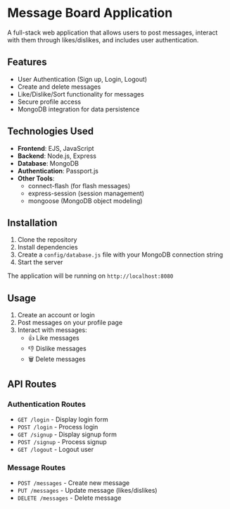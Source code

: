 # Message Board Application

A full-stack web application that allows users to post messages, interact with them through likes/dislikes, and includes user authentication.

## Features

- User Authentication (Sign up, Login, Logout)
- Create and delete messages
- Like/Dislike/Sort functionality for messages
- Secure profile access
- MongoDB integration for data persistence

## Technologies Used

- **Frontend**: EJS, JavaScript
- **Backend**: Node.js, Express
- **Database**: MongoDB
- **Authentication**: Passport.js
- **Other Tools**: 
  - connect-flash (for flash messages)
  - express-session (session management)
  - mongoose (MongoDB object modeling)

## Installation

1. Clone the repository
2. Install dependencies
3. Create a `config/database.js` file with your MongoDB connection string
4. Start the server

The application will be running on `http://localhost:8080`

## Usage

1. Create an account or login
2. Post messages on your profile page
3. Interact with messages:
   - 👍 Like messages
   - 👎 Dislike messages
   - 🗑️ Delete messages

## API Routes

### Authentication Routes
- `GET /login` - Display login form
- `POST /login` - Process login
- `GET /signup` - Display signup form
- `POST /signup` - Process signup
- `GET /logout` - Logout user

### Message Routes
- `POST /messages` - Create new message
- `PUT /messages` - Update message (likes/dislikes)
- `DELETE /messages` - Delete message

